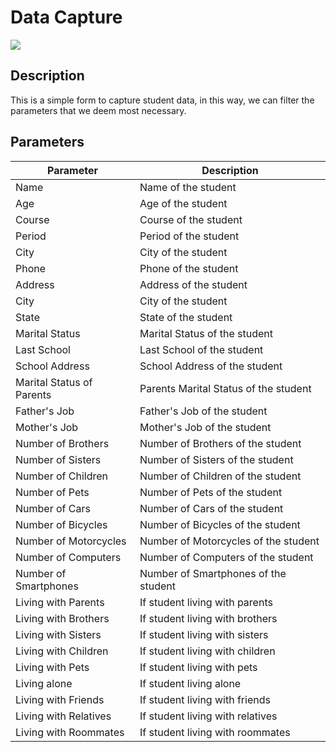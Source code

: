 # Data Capture

[![](https://img.shields.io/badge/UTFPR-1.0-yellow.svg)]()

## Description

This is a simple form to capture student data, in this way, we can filter the parameters that we deem most necessary.

## Parameters

| Parameter                 | Description                           |
|---------------------------|---------------------------------------|
| Name                      | Name of the student                   |
| Age                       | Age of the student                    | 
| Course                    | Course of the student                 |
| Period                    | Period of the student                 |
| City                      | City of the student                   |
| Phone                     | Phone of the student                  |
| Address                   | Address of the student                |
| City                      | City of the student                   | 
| State                     | State of the student                  |
| Marital Status            | Marital Status of the student         | 
| Last School               | Last School of the student            |
| School Address            | School Address of the student         |
| Marital Status of Parents | Parents Marital Status of the student | 
| Father's Job              | Father's Job of the student           |
| Mother's Job              | Mother's Job of the student           |
| Number of Brothers        | Number of Brothers of the student     |
| Number of Sisters         | Number of Sisters of the student      |
| Number of Children        | Number of Children of the student     |
| Number of Pets            | Number of Pets of the student         |
| Number of Cars            | Number of Cars of the student         |
| Number of Bicycles        | Number of Bicycles of the student     |
| Number of Motorcycles     | Number of Motorcycles of the student  |
| Number of Computers       | Number of Computers of the student    |
| Number of Smartphones     | Number of Smartphones of the student  |
 | Living with Parents       | If student living with parents        |
| Living with Brothers      | If student living with brothers       |
| Living with Sisters       | If student living with sisters        |
| Living with Children      | If student living with children       |
| Living with Pets          | If student living with pets           |
 | Living alone              | If student living alone               |
| Living with Friends       | If student living with friends        |
| Living with Relatives     | If student living with relatives      |
| Living with Roommates     | If student living with roommates      |



